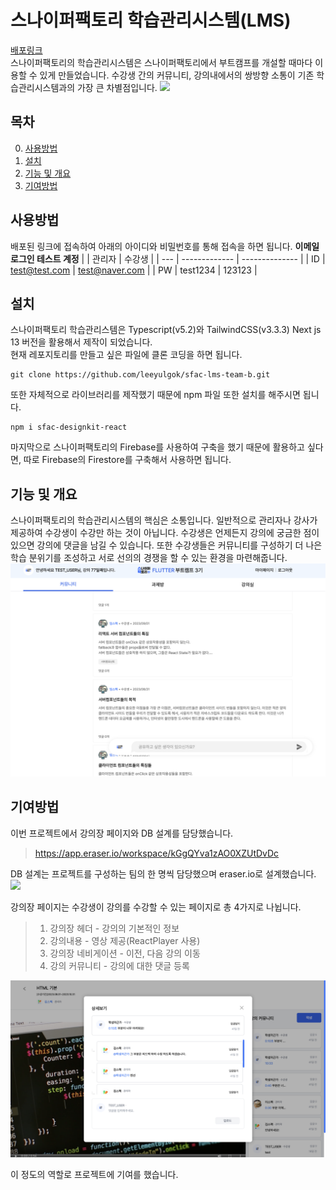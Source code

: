 # 스나이퍼팩토리 학습관리시스템(LMS)
[배포링크](https://sfac-lms-team-b.vercel.app/)\
스나이퍼팩토리의 학습관리시스템은 스나이퍼팩토리에서 부트캠프를 개설할 때마다 이용할 수 있게 만들었습니다.
수강생 간의 커뮤니티, 강의내에서의 쌍방향 소통이 기존 학습관리시스템과의 가장 큰 차별점입니다.
![](https://github.com/sniperfactory-official/sfac-lms-team-b/assets/52587871/5b5df6d7-976c-4299-9ace-e9520072f6dd)

## 목차
0. [사용방법](사용방법)
1. [설치](#설치)
2. [기능 및 개요](#기능-및-개요)
3. [기여방법](#기여방법)

## 사용방법
배포된 링크에 접속하여 아래의 아이디와 비밀번호를 통해 접속을 하면 됩니다.
**이메일 로그인 테스트 계정**
|     | 관리자        | 수강생         |
| --- | ------------- | -------------- |
| ID  | test@test.com | test@naver.com |
| PW  | test1234      | 123123         |

## 설치
스나이퍼팩토리 학습관리스템은 Typescript(v5.2)와 TailwindCSS(v3.3.3) Next js 13 버전을 활용해서 제작이 되었습니다.\
현재 레포지토리를 만들고 싶은 파일에 클론 코딩을 하면 됩니다.
```
git clone https://github.com/leeyulgok/sfac-lms-team-b.git
```
또한 자체적으로 라이브러리를 제작했기 때문에 npm 파일 또한 설치를 해주시면 됩니다.
```
npm i sfac-designkit-react
```
마지막으로 스나이퍼팩토리의 Firebase를 사용하여 구축을 했기 때문에 활용하고 싶다면,
따로 Firebase의 Firestore를 구축해서 사용하면 됩니다.

## 기능 및 개요
스나이퍼팩토리의 학습관리시스템의 핵심은 소통입니다. 일반적으로 관리자나 강사가 제공하여 수강생이 수강만 하는 것이 아닙니다.
수강생은 언제든지 강의에 궁금한 점이 있으면 강의에 댓글을 남길 수 있습니다. 또한 수강생들은 커뮤니티를 구성하기 더 나은 학습 분위기를 조성하고 서로 선의의 경쟁을 할 수 있는 환경을 마련해줍니다.
![](image1.png)


## 기여방법
이번 프로젝트에서 강의장 페이지와 DB 설계를 담당했습니다.

> https://app.eraser.io/workspace/kGgQYva1zAO0XZUtDvDc

DB 설계는 프로젝트를 구성하는 팀의 한 명씩 담당했으며 eraser.io로 설계했습니다.
![](https://github.com/sniperfactory-official/sfac-lms-team-b/assets/52587871/0859f362-a0e4-4fdf-a988-c628d4d58df0)

강의장 페이지는 수강생이 강의를 수강할 수 있는 페이지로 총 4가지로 나뉩니다.
> 1. 강의장 헤더 - 강의의 기본적인 정보
> 2. 강의내용 - 영상 제공(ReactPlayer 사용)
> 3. 강의장 네비게이션 - 이전, 다음 강의 이동
> 4. 강의 커뮤니티 - 강의에 대한 댓글 등록

![](image2.png)

이 정도의 역할로 프로젝트에 기여를 했습니다.


